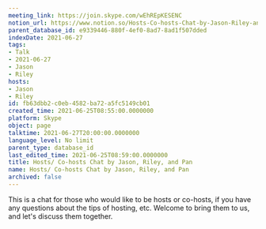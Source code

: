```yaml
---
meeting_link: https://join.skype.com/wEhREpKESENC
notion_url: https://www.notion.so/Hosts-Co-hosts-Chat-by-Jason-Riley-and-Pan-fb63dbb2c0eb4582ba72a5fc5149cb01
parent_database_id: e9339446-880f-4ef0-8ad7-8ad1f507dded
indexDate: 2021-06-27
tags:
- Talk
- 2021-06-27
- Jason
- Riley
hosts:
- Jason
- Riley
id: fb63dbb2-c0eb-4582-ba72-a5fc5149cb01
created_time: 2021-06-25T08:55:00.0000000
platform: Skype
object: page
talktime: 2021-06-27T20:00:00.0000000
language_level: No limit
parent_type: database_id
last_edited_time: 2021-06-25T08:59:00.0000000
title: Hosts/ Co-hosts Chat by Jason, Riley, and Pan
name: Hosts/ Co-hosts Chat by Jason, Riley, and Pan
archived: false
---
```


This is a chat for those who would like to be hosts or co-hosts, if you have any questions about the tips of hosting, etc. Welcome to bring them to us, and let's discuss them together.

